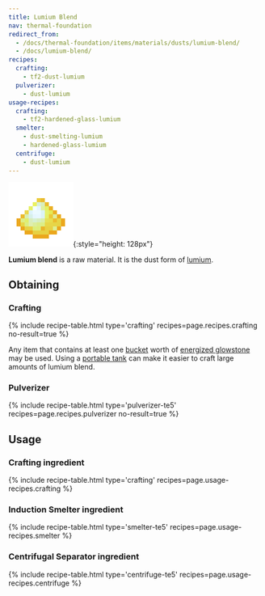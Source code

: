 ```yaml
---
title: Lumium Blend
nav: thermal-foundation
redirect_from:
  - /docs/thermal-foundation/items/materials/dusts/lumium-blend/
  - /docs/lumium-blend/
recipes:
  crafting:
    - tf2-dust-lumium
  pulverizer:
    - dust-lumium
usage-recipes:
  crafting:
    - tf2-hardened-glass-lumium
  smelter:
    - dust-smelting-lumium
    - hardened-glass-lumium
  centrifuge:
    - dust-lumium
---
```


![Lumium blend](/assets/images/thermal-foundation/dust-lumium.png){:style="height: 128px"}


**Lumium blend** is a raw material. It is the dust form of
[lumium](/docs/thermal-foundation/lumium-ingot/).


Obtaining
---------

### Crafting
{% include recipe-table.html type='crafting' recipes=page.recipes.crafting no-result=true %}

Any item that contains at least one
[bucket](https://minecraft.gamepedia.com/Bucket) worth of [energized
glowstone](/docs/thermal-foundation/energized-glowstone/) may be used. Using a [portable
tank](/docs/thermal-expansion/portable-tank/) can make it easier to craft large amounts of lumium
blend.

### Pulverizer
{% include recipe-table.html type='pulverizer-te5' recipes=page.recipes.pulverizer no-result=true %}


Usage
-----

### Crafting ingredient
{% include recipe-table.html type='crafting' recipes=page.usage-recipes.crafting %}

### Induction Smelter ingredient
{% include recipe-table.html type='smelter-te5' recipes=page.usage-recipes.smelter %}

### Centrifugal Separator ingredient
{% include recipe-table.html type='centrifuge-te5' recipes=page.usage-recipes.centrifuge %}
